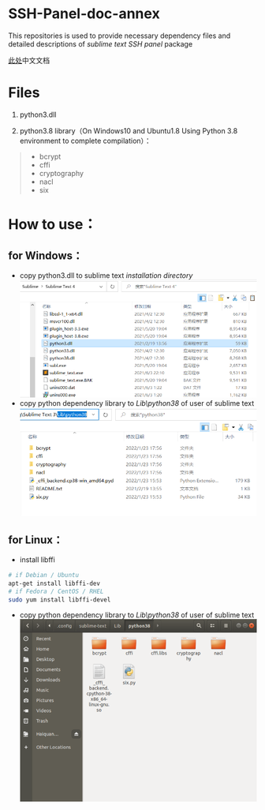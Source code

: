 SSH-Panel-doc-annex
=====================

This repositories is used to provide necessary dependency files and detailed descriptions of *sublime text SSH panel* package

[此处](https://raw.githubusercontent.com/Haiquan-27/SSH-Panel-doc-annex/main/README-CN.md)中文文档

# Files

1. python3.dll

2. python3.8 library（On Windows10 and Ubuntu1.8 Using Python 3.8 environment to complete compilation）：
> * bcrypt
> * cffi
> * cryptography
> * nacl
> * six

# How to use：

## for Windows：
* copy python3.dll to sublime text *installation directory*
![Screenshot](https://raw.githubusercontent.com/Haiquan-27/SSH-Panel-doc-annex/main/dependent_dll.png)
* copy python dependency library to *Lib\python38* of user of sublime text
![Screenshot](https://github.com/Haiquan-27/SSH-Panel-doc-annex/blob/main/dependent_win.png?raw=true)

## for Linux：
* install libffi
```bash
# if Debian / Ubuntu
apt-get install libffi-dev
# if Fedora / CentOS / RHEL
sudo yum install libffi-devel
```
* copy python dependency library to *Lib\python38* of user of sublime text
![Screenshot](https://github.com/Haiquan-27/SSH-Panel-doc-annex/blob/main/dependent_ubuntu.png?raw=true)
